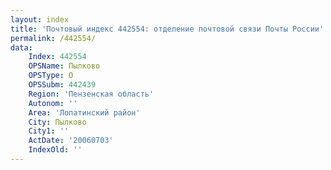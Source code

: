 ```yaml
---
layout: index
title: 'Почтовый индекс 442554: отделение почтовой связи Почты России'
permalink: /442554/
data:
    Index: 442554
    OPSName: Пылково
    OPSType: О
    OPSSubm: 442439
    Region: 'Пензенская область'
    Autonom: ''
    Area: 'Лопатинский район'
    City: Пылково
    City1: ''
    ActDate: '20060703'
    IndexOld: ''
---
```

